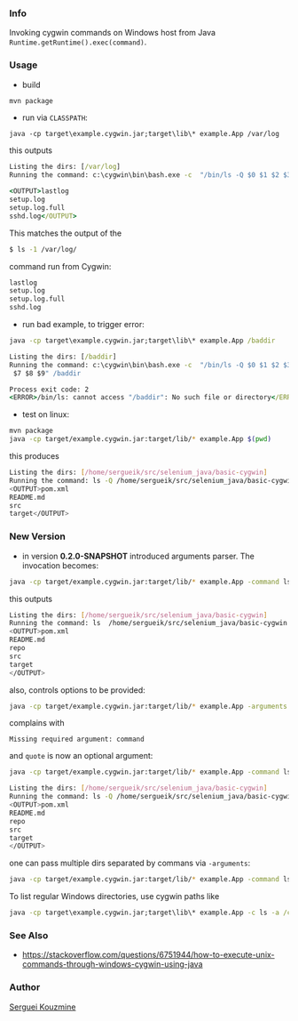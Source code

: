 ### Info

Invoking cygwin commands on Windows host from Java `Runtime.getRuntime().exec(command)`.

### Usage
* build
```cmd
mvn package
```
* run via `CLASSPATH`:
```
java -cp target\example.cygwin.jar;target\lib\* example.App /var/log
```
this outputs
```cmd
Listing the dirs: [/var/log]
Running the command: c:\cygwin\bin\bash.exe -c  "/bin/ls -Q $0 $1 $2 $3 $4 $5 $6 $7 $8 $9" /var/log
```
```cmd
<OUTPUT>lastlog
setup.log
setup.log.full
sshd.log</OUTPUT>
```

This matches the output of the
```sh
$ ls -1 /var/log/
```
command  run from Cygwin:

```sh
lastlog
setup.log
setup.log.full
sshd.log
```

* run bad example, to trigger error:
```cmd
java -cp target\example.cygwin.jar;target\lib\* example.App /baddir
```

```cmd
Listing the dirs: [/baddir]
Running the command: c:\cygwin\bin\bash.exe -c  "/bin/ls -Q $0 $1 $2 $3 $4 $5 $6
 $7 $8 $9" /baddir
```
```cmd
Process exit code: 2
<ERROR>/bin/ls: cannot access "/baddir": No such file or directory</ERROR>
```
* test on linux:
```sh
mvn package
java -cp target/example.cygwin.jar:target/lib/* example.App $(pwd)
```
this produces
```sh
Listing the dirs: [/home/sergueik/src/selenium_java/basic-cygwin]
Running the command: ls -Q /home/sergueik/src/selenium_java/basic-cygwin
<OUTPUT>pom.xml
README.md
src
target</OUTPUT>
```
### New Version

* in version __0.2.0-SNAPSHOT__ introduced arguments parser. The invocation becomes:
```sh
java -cp target/example.cygwin.jar:target/lib/* example.App -command ls -arguments $(pwd)
```
this outputs
```sh
Listing the dirs: [/home/sergueik/src/selenium_java/basic-cygwin]
Running the command: ls  /home/sergueik/src/selenium_java/basic-cygwin
<OUTPUT>pom.xml
README.md
repo
src
target
</OUTPUT>
```
also, controls options to be provided:

```sh
java -cp target/example.cygwin.jar:target/lib/* example.App -arguments $(pwd)
```
complains with
```
Missing required argument: command
```
and `quote` is now an optional argument:
```sh
java -cp target/example.cygwin.jar:target/lib/* example.App -command ls -arguments $(pwd) -quote
```
```sh
Listing the dirs: [/home/sergueik/src/selenium_java/basic-cygwin]
Running the command: ls -Q /home/sergueik/src/selenium_java/basic-cygwin
<OUTPUT>pom.xml
README.md
repo
src
target
</OUTPUT>
```
one can pass multiple dirs separated by commans via `-arguments`:
```sh
java -cp target/example.cygwin.jar:target/lib/* example.App -command ls -arguments $(pwd),/tmp -quote
```

To list regular Windows directories, use cygwin paths like

```cmd
java -cp target\example.cygwin.jar;target\lib\* example.App -c ls -a /cygdrive/c/Users/sergueik/Desktop
```
### See Also
  * https://stackoverflow.com/questions/6751944/how-to-execute-unix-commands-through-windows-cygwin-using-java

### Author
[Serguei Kouzmine](kouzmine_serguei@yahoo.com)


